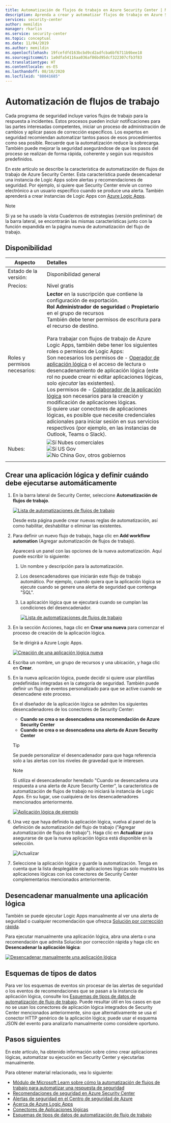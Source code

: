 ```yaml
---
title: Automatización de flujos de trabajo en Azure Security Center | Microsoft Docs
description: Aprenda a crear y automatizar flujos de trabajo en Azure Security Center
services: security-center
author: memildin
manager: rkarlin
ms.service: security-center
ms.topic: conceptual
ms.date: 11/04/2019
ms.author: memildin
ms.openlocfilehash: 19fcefdfd163bcbd9cd2adfcba6bf6711b9bee18
ms.sourcegitcommit: 1a0dfa54116aa036af86bd95dcf322307cfb3f83
ms.translationtype: HT
ms.contentlocale: es-ES
ms.lasthandoff: 08/10/2020
ms.locfileid: "88041685"
---
```

# <a name="workflow-automation"></a>Automatización de flujos de trabajo

Cada programa de seguridad incluye varios flujos de trabajo para la respuesta a incidentes. Estos procesos pueden incluir notificaciones para las partes interesadas competentes, iniciar un proceso de administración de cambios y aplicar pasos de corrección específicos. Los expertos en seguridad recomiendan automatizar tantos pasos de esos procedimientos como sea posible. Recuerde que la automatización reduce la sobrecarga. También puede mejorar la seguridad asegurándose de que los pasos del proceso se realizan de forma rápida, coherente y según sus requisitos predefinidos.

En este artículo se describe la característica de automatización de flujos de trabajo de Azure Security Center. Esta característica puede desencadenar una instancia de Logic Apps sobre alertas y recomendaciones de seguridad. Por ejemplo, si quiere que Security Center envíe un correo electrónico a un usuario específico cuando se produce una alerta. También aprenderá a crear instancias de Logic Apps con [Azure Logic Apps](https://docs.microsoft.com/azure/logic-apps/logic-apps-overview).

> [!NOTE]
> Si ya se ha usado la vista Cuadernos de estrategias (versión preliminar) de la barra lateral, se encontrarán las mismas características junto con la función expandida en la página nueva de automatización del flujo de trabajo.



## <a name="availability"></a>Disponibilidad

|Aspecto|Detalles|
|----|:----|
|Estado de la versión:|Disponibilidad general|
|Precios:|Nivel gratis|
|Roles y permisos necesarios:|**Lector** en la suscripción que contiene la configuración de exportación.<br>**Rol Administrador de seguridad** o **Propietario** en el grupo de recursos<br>También debe tener permisos de escritura para el recurso de destino.<br><br>Para trabajar con flujos de trabajo de Azure Logic Apps, también debe tener los siguientes roles o permisos de Logic Apps:<br> Son necesarios los permisos de - [Operador de aplicación lógica](https://docs.microsoft.com/azure/role-based-access-control/built-in-roles#logic-app-operator) o el acceso de lectura o desencadenamiento de aplicación lógica (este rol no puede crear ni editar aplicaciones lógicas, solo *ejecutar* las existentes).<br> Los permisos de - [Colaborador de la aplicación lógica](https://docs.microsoft.com/azure/role-based-access-control/built-in-roles#logic-app-contributor) son necesarios para la creación y modificación de aplicaciones lógicas.<br>Si quiere usar conectores de aplicaciones lógicas, es posible que necesite credenciales adicionales para iniciar sesión en sus servicios respectivos (por ejemplo, en las instancias de Outlook, Teams o Slack).|
|Nubes:|![Sí](./media/icons/yes-icon.png) Nubes comerciales<br>![Sí](./media/icons/yes-icon.png) US Gov<br>![No](./media/icons/no-icon.png) China Gov, otros gobiernos|
|||



## <a name="create-a-logic-app-and-define-when-it-should-automatically-run"></a>Crear una aplicación lógica y definir cuándo debe ejecutarse automáticamente 

1. En la barra lateral de Security Center, seleccione **Automatización de flujos de trabajo**.

    [![Lista de automatizaciones de flujos de trabajo](media/workflow-automation/list-of-workflow-automations.png)](media/workflow-automation/list-of-workflow-automations.png#lightbox)

    Desde esta página puede crear nuevas reglas de automatización, así como habilitar, deshabilitar o eliminar las existentes.  
1. Para definir un nuevo flujo de trabajo, haga clic en **Add workflow automation** (Agregar automatización de flujos de trabajo). 

    Aparecerá un panel con las opciones de la nueva automatización. Aquí puede escribir lo siguiente:
    1. Un nombre y descripción para la automatización.
    1. Los desencadenadores que iniciarán este flujo de trabajo automático. Por ejemplo, cuando quiera que la aplicación lógica se ejecute cuando se genere una alerta de seguridad que contenga "SQL".
    1. La aplicación lógica que se ejecutará cuando se cumplan las condiciones del desencadenador. 

        [![Lista de automatizaciones de flujos de trabajo](media/workflow-automation/add-workflow.png)](media/workflow-automation/add-workflow.png#lightbox)

1. En la sección Acciones, haga clic en **Crear una nueva** para comenzar el proceso de creación de la aplicación lógica.

    Se le dirigirá a Azure Logic Apps.

    [![Creación de una aplicación lógica nueva](media/workflow-automation/logic-apps-create-new.png)](media/workflow-automation/logic-apps-create-new.png#lightbox)

1. Escriba un nombre, un grupo de recursos y una ubicación, y haga clic en **Crear**.

1. En la nueva aplicación lógica, puede decidir si quiere usar plantillas predefinidas integradas en la categoría de seguridad. También puede definir un flujo de eventos personalizado para que se active cuando se desencadene este proceso.

    En el diseñador de la aplicación lógica se admiten los siguientes desencadenadores de los conectores de Security Center:

    * **Cuando se crea o se desencadena una recomendación de Azure Security Center**
    * **Cuando se crea o se desencadena una alerta de Azure Security Center** 
    
    > [!TIP]
    > Se puede personalizar el desencadenador para que haga referencia solo a las alertas con los niveles de gravedad que le interesen.
    
    > [!NOTE]
    > Si utiliza el desencadenador heredado "Cuando se desencadena una respuesta a una alerta de Azure Security Center", la característica de automatización de flujos de trabajo no iniciará la instancia de Logic Apps. En su lugar, use cualquiera de los desencadenadores mencionados anteriormente. 

    [![Aplicación lógica de ejemplo](media/workflow-automation/sample-logic-app.png)](media/workflow-automation/sample-logic-app.png#lightbox)

1. Una vez que haya definido la aplicación lógica, vuelva al panel de la definición de automatización del flujo de trabajo ("Agregar automatización de flujos de trabajo"). Haga clic en **Actualizar** para asegurarse de que la nueva aplicación lógica está disponible en la selección.

    ![Actualizar](media/workflow-automation/refresh-the-list-of-logic-apps.png)

1. Seleccione la aplicación lógica y guarde la automatización. Tenga en cuenta que la lista desplegable de aplicaciones lógicas solo muestra las aplicaciones lógicas con los conectores de Security Center complementarios mencionados anteriormente.


## <a name="manually-trigger-a-logic-app"></a>Desencadenar manualmente una aplicación lógica

También se puede ejecutar Logic Apps manualmente al ver una alerta de seguridad o cualquier recomendación que ofrezca [Solución por corrección rápida](https://docs.microsoft.com/azure/security-center/security-center-remediate-recommendations#quick-fix-remediation).

Para ejecutar manualmente una aplicación lógica, abra una alerta o una recomendación que admita Solución por corrección rápida y haga clic en **Desencadenar la aplicación lógica**:

[![Desencadenar manualmente una aplicación lógica](media/workflow-automation/manually-trigger-logic-app.png)](media/workflow-automation/manually-trigger-logic-app.png#lightbox)

## <a name="data-types-schemas"></a>Esquemas de tipos de datos

Para ver los esquemas de eventos sin procesar de las alertas de seguridad o los eventos de recomendaciones que se pasan a la instancia de aplicación lógica, consulte los [Esquemas de tipos de datos de automatización de flujo de trabajo](https://aka.ms/ASCAutomationSchemas). Puede resultar útil en los casos en que no se usan los conectores de aplicación lógica integrados de Security Center mencionados anteriormente, sino que alternativamente se usa el conector HTTP genérico de la aplicación lógica; puede usar el esquema JSON del evento para analizarlo manualmente como considere oportuno.

## <a name="next-steps"></a>Pasos siguientes

En este artículo, ha obtenido información sobre cómo crear aplicaciones lógicas, automatizar su ejecución en Security Center y ejecutarlas manualmente. 

Para obtener material relacionado, vea lo siguiente: 

- [Módulo de Microsoft Learn sobre cómo la automatización de flujos de trabajo para automatizar una respuesta de seguridad](https://docs.microsoft.com/learn/modules/resolve-threats-with-azure-security-center/)
- [Recomendaciones de seguridad en Azure Security Center](security-center-recommendations.md)
- [Alertas de seguridad en el Centro de seguridad de Azure](security-center-alerts-overview.md)
- [Acerca de Azure Logic Apps](https://docs.microsoft.com/azure/logic-apps/logic-apps-overview)
- [Conectores de Aplicaciones lógicas](https://docs.microsoft.com/connectors/)
- [Esquemas de tipos de datos de automatización de flujo de trabajo](https://aka.ms/ASCAutomationSchemas)
